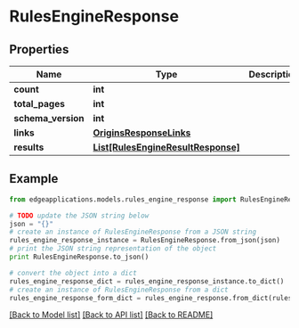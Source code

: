 # RulesEngineResponse


## Properties
Name | Type | Description | Notes
------------ | ------------- | ------------- | -------------
**count** | **int** |  | 
**total_pages** | **int** |  | 
**schema_version** | **int** |  | 
**links** | [**OriginsResponseLinks**](OriginsResponseLinks.md) |  | 
**results** | [**List[RulesEngineResultResponse]**](RulesEngineResultResponse.md) |  | 

## Example

```python
from edgeapplications.models.rules_engine_response import RulesEngineResponse

# TODO update the JSON string below
json = "{}"
# create an instance of RulesEngineResponse from a JSON string
rules_engine_response_instance = RulesEngineResponse.from_json(json)
# print the JSON string representation of the object
print RulesEngineResponse.to_json()

# convert the object into a dict
rules_engine_response_dict = rules_engine_response_instance.to_dict()
# create an instance of RulesEngineResponse from a dict
rules_engine_response_form_dict = rules_engine_response.from_dict(rules_engine_response_dict)
```
[[Back to Model list]](../README.md#documentation-for-models) [[Back to API list]](../README.md#documentation-for-api-endpoints) [[Back to README]](../README.md)



